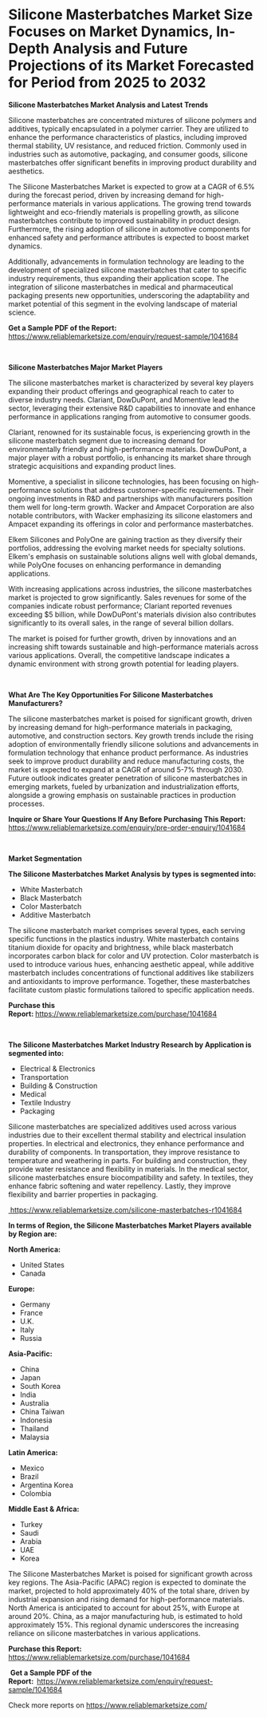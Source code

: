 <p><h1>Silicone Masterbatches Market Size Focuses on Market Dynamics, In-Depth Analysis and Future Projections of its Market Forecasted for Period from 2025 to 2032</h1></p><p><strong>Silicone Masterbatches Market Analysis and Latest Trends</strong></p>
<p><p>Silicone masterbatches are concentrated mixtures of silicone polymers and additives, typically encapsulated in a polymer carrier. They are utilized to enhance the performance characteristics of plastics, including improved thermal stability, UV resistance, and reduced friction. Commonly used in industries such as automotive, packaging, and consumer goods, silicone masterbatches offer significant benefits in improving product durability and aesthetics.</p><p>The Silicone Masterbatches Market is expected to grow at a CAGR of 6.5% during the forecast period, driven by increasing demand for high-performance materials in various applications. The growing trend towards lightweight and eco-friendly materials is propelling growth, as silicone masterbatches contribute to improved sustainability in product design. Furthermore, the rising adoption of silicone in automotive components for enhanced safety and performance attributes is expected to boost market dynamics.</p><p>Additionally, advancements in formulation technology are leading to the development of specialized silicone masterbatches that cater to specific industry requirements, thus expanding their application scope. The integration of silicone masterbatches in medical and pharmaceutical packaging presents new opportunities, underscoring the adaptability and market potential of this segment in the evolving landscape of material science.</p></p>
<p><strong>Get a Sample PDF of the Report:&nbsp;</strong> <a href="https://www.reliablemarketsize.com/enquiry/request-sample/1041684?utm_campaign=3544&utm_medium=2&utm_source=Github&utm_content=ia&utm_term=31032025&utm_id=silicone-masterbatches">https://www.reliablemarketsize.com/enquiry/request-sample/1041684</a></p>
<p>&nbsp;</p>
<p><strong>Silicone Masterbatches Major Market Players</strong></p>
<p><p>The silicone masterbatches market is characterized by several key players expanding their product offerings and geographical reach to cater to diverse industry needs. Clariant, DowDuPont, and Momentive lead the sector, leveraging their extensive R&D capabilities to innovate and enhance performance in applications ranging from automotive to consumer goods.</p><p>Clariant, renowned for its sustainable focus, is experiencing growth in the silicone masterbatch segment due to increasing demand for environmentally friendly and high-performance materials. DowDuPont, a major player with a robust portfolio, is enhancing its market share through strategic acquisitions and expanding product lines.</p><p>Momentive, a specialist in silicone technologies, has been focusing on high-performance solutions that address customer-specific requirements. Their ongoing investments in R&D and partnerships with manufacturers position them well for long-term growth. Wacker and Ampacet Corporation are also notable contributors, with Wacker emphasizing its silicone elastomers and Ampacet expanding its offerings in color and performance masterbatches.</p><p>Elkem Silicones and PolyOne are gaining traction as they diversify their portfolios, addressing the evolving market needs for specialty solutions. Elkem's emphasis on sustainable solutions aligns well with global demands, while PolyOne focuses on enhancing performance in demanding applications.</p><p>With increasing applications across industries, the silicone masterbatches market is projected to grow significantly. Sales revenues for some of the companies indicate robust performance; Clariant reported revenues exceeding $5 billion, while DowDuPont's materials division also contributes significantly to its overall sales, in the range of several billion dollars.</p><p>The market is poised for further growth, driven by innovations and an increasing shift towards sustainable and high-performance materials across various applications. Overall, the competitive landscape indicates a dynamic environment with strong growth potential for leading players.</p></p>
<p>&nbsp;</p>
<p><strong>What Are The Key Opportunities For Silicone Masterbatches Manufacturers?</strong></p>
<p><p>The silicone masterbatches market is poised for significant growth, driven by increasing demand for high-performance materials in packaging, automotive, and construction sectors. Key growth trends include the rising adoption of environmentally friendly silicone solutions and advancements in formulation technology that enhance product performance. As industries seek to improve product durability and reduce manufacturing costs, the market is expected to expand at a CAGR of around 5-7% through 2030. Future outlook indicates greater penetration of silicone masterbatches in emerging markets, fueled by urbanization and industrialization efforts, alongside a growing emphasis on sustainable practices in production processes.</p></p>
<p><strong>Inquire or Share Your Questions If Any Before Purchasing This Report:</strong> <a href="https://www.reliablemarketsize.com/enquiry/pre-order-enquiry/1041684?utm_campaign=3544&utm_medium=2&utm_source=Github&utm_content=ia&utm_term=31032025&utm_id=silicone-masterbatches">https://www.reliablemarketsize.com/enquiry/pre-order-enquiry/1041684</a></p>
<p>&nbsp;</p>
<p><strong>Market Segmentation</strong></p>
<p><strong>The Silicone Masterbatches Market Analysis by types is segmented into:</strong></p>
<p><ul><li>White Masterbatch</li><li>Black Masterbatch</li><li>Color Masterbatch</li><li>Additive Masterbatch</li></ul></p>
<p><p>The silicone masterbatch market comprises several types, each serving specific functions in the plastics industry. White masterbatch contains titanium dioxide for opacity and brightness, while black masterbatch incorporates carbon black for color and UV protection. Color masterbatch is used to introduce various hues, enhancing aesthetic appeal, while additive masterbatch includes concentrations of functional additives like stabilizers and antioxidants to improve performance. Together, these masterbatches facilitate custom plastic formulations tailored to specific application needs.</p></p>
<p><strong>Purchase this Report:&nbsp;</strong><a href="https://www.reliablemarketsize.com/purchase/1041684?utm_campaign=3544&utm_medium=2&utm_source=Github&utm_content=ia&utm_term=31032025&utm_id=silicone-masterbatches">https://www.reliablemarketsize.com/purchase/1041684</a></p>
<p>&nbsp;</p>
<p><strong>The Silicone Masterbatches Market Industry Research by Application is segmented into:</strong></p>
<p><ul><li>Electrical & Electronics</li><li>Transportation</li><li>Building & Construction</li><li>Medical</li><li>Textile Industry</li><li>Packaging</li></ul></p>
<p><p>Silicone masterbatches are specialized additives used across various industries due to their excellent thermal stability and electrical insulation properties. In electrical and electronics, they enhance performance and durability of components. In transportation, they improve resistance to temperature and weathering in parts. For building and construction, they provide water resistance and flexibility in materials. In the medical sector, silicone masterbatches ensure biocompatibility and safety. In textiles, they enhance fabric softening and water repellency. Lastly, they improve flexibility and barrier properties in packaging.</p></p>
<p><a href="https://www.reliablemarketsize.com/silicone-masterbatches-r1041684?utm_campaign=3544&utm_medium=2&utm_source=Github&utm_content=ia&utm_term=31032025&utm_id=silicone-masterbatches">&nbsp;https://www.reliablemarketsize.com/silicone-masterbatches-r1041684</a></p>
<p><strong>In terms of Region, the Silicone Masterbatches Market Players available by Region are:</strong></p>
<p>
    <p> <strong> North America: </strong>
        <ul>
            <li>United States</li>
            <li>Canada</li>
        </ul>
        </p> 
    <p> <strong> Europe: </strong>
        <ul>
            <li>Germany</li>
            <li>France</li>
            <li>U.K.</li>
            <li>Italy</li>
            <li>Russia</li>
        </ul>
        </p> 
    <p> <strong> Asia-Pacific: </strong>
        <ul>
            <li>China</li>
            <li>Japan</li>
            <li>South Korea</li>
            <li>India</li>
            <li>Australia</li>
            <li>China Taiwan</li>
            <li>Indonesia</li>
            <li>Thailand</li>
            <li>Malaysia</li>
        </ul>
        </p> 
    <p> <strong> Latin America: </strong>
        <ul>
            <li>Mexico</li>
            <li>Brazil</li>
            <li>Argentina Korea</li>
            <li>Colombia</li>
        </ul>
        </p> 
    <p> <strong> Middle East & Africa: </strong>
        <ul>
            <li>Turkey</li>
            <li>Saudi</li>
            <li>Arabia</li>
            <li>UAE</li>
            <li>Korea</li>
        </ul>
    </p>
    </p>
<p><p>The Silicone Masterbatches Market is poised for significant growth across key regions. The Asia-Pacific (APAC) region is expected to dominate the market, projected to hold approximately 40% of the total share, driven by industrial expansion and rising demand for high-performance materials. North America is anticipated to account for about 25%, with Europe at around 20%. China, as a major manufacturing hub, is estimated to hold approximately 15%. This regional dynamic underscores the increasing reliance on silicone masterbatches in various applications.</p></p>
<p><strong>Purchase this Report: </strong><a href="https://www.reliablemarketsize.com/purchase/1041684?utm_campaign=3544&utm_medium=2&utm_source=Github&utm_content=ia&utm_term=31032025&utm_id=silicone-masterbatches">https://www.reliablemarketsize.com/purchase/1041684</a></p>
<p>&nbsp;<strong>Get a Sample PDF of the Report:&nbsp;&nbsp;</strong><a href="https://www.reliablemarketsize.com/enquiry/request-sample/1041684?utm_campaign=3544&utm_medium=2&utm_source=Github&utm_content=ia&utm_term=31032025&utm_id=silicone-masterbatches">https://www.reliablemarketsize.com/enquiry/request-sample/1041684</a></p>
<p><strong></strong></p>
<p>Check more reports on <a href="https://www.reliablemarketsize.com/?utm_campaign=3544&utm_medium=2&utm_source=Github&utm_content=ia&utm_term=31032025&utm_id=silicone-masterbatches">https://www.reliablemarketsize.com/</a></p>